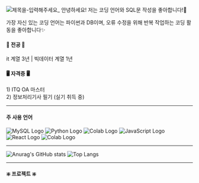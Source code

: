 <!--
**DaOn1072/Daon1072** is a ✨ _special_ ✨ repository because its `README.md` (this file) appears on your GitHub profile.

Here are some ideas to get you started:

- 🔭 I’m currently working on ...
- 🌱 I’m currently learning ...
- 👯 I’m looking to collaborate on ...
- 🤔 I’m looking for help with ...
- 💬 Ask me about ...
- 📫 How to reach me: ...
- 😄 Pronouns: ...
- ⚡ Fun fact: ...
-->

![제목을-입력해주세요_](https://github.com/user-attachments/assets/712541c8-31ec-49a3-9def-d2e5c5a16e3a)
안녕하세요! 저는 코딩 언어와 SQL문 작성을 좋아합니다!🌱 

가장 자신 있는 코딩 언어는 파이썬과 DB이며, 오류 수정을 위해 반복 작업하는 코딩 활동을 좋아합니다✨

<h4> 📖 전공 📖 </h4>
it 계열 3년 | 빅데이터 계열 1년

<h4> 🖥 자격증 🖥 </h4>
1) ITQ OA 마스터 </br>
2) 정보처리기사 필기 (실기 취득 중)

<hr />
<h4> 주 사용 언어 </h4>

![MySQL Logo](https://img.shields.io/badge/MySQL-0089D6?style=for-the-badge&logo=mysql&logoColor=white)
![Python Logo](https://img.shields.io/badge/Python-38B2AC?style=for-the-badge&logo=python&logoColor=white)
![Colab Logo](https://img.shields.io/badge/Java-F15B2A?style=for-the-badge&logo=googlecolab&color=525252)
![JavaScript Logo](https://img.shields.io/badge/JavaScript-F7DF1E?style=for-the-badge&logo=JavaScript&logoColor=white)
![React Logo](https://img.shields.io/badge/React-6DB33F?style=for-the-badge&logo=react&logoColor=61DAFB)
![Colab Logo](https://img.shields.io/badge/Colab-F15B2A?style=for-the-badge&logo=googlecolab&color=525252)

<hr />


![Anurag's GitHub stats](https://github-readme-stats.vercel.app/api?username=DaOn1072&show_icons=true&theme=radical)
![Top Langs](https://github-readme-stats.vercel.app/api/top-langs/?username=DaOn1072&layout=compact)

<hr />
<h4> ❇️ 프로젝트 ❇️ </h4>
